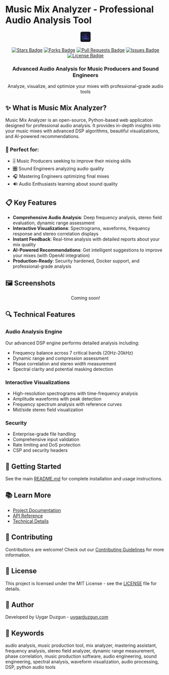 # Music Mix Analyzer - Professional Audio Analysis Tool

<div align="center">
  <img src="/app/static/img/favicon-32x32.png" alt="Music Mix Analyzer" />
  <p>
    <a href="https://github.com/owgit/music-mix-analyzer/stargazers"><img src="https://img.shields.io/github/stars/owgit/music-mix-analyzer?style=flat-square" alt="Stars Badge"/></a>
    <a href="https://github.com/owgit/music-mix-analyzer/network/members"><img src="https://img.shields.io/github/forks/owgit/music-mix-analyzer?style=flat-square" alt="Forks Badge"/></a>
    <a href="https://github.com/owgit/music-mix-analyzer/pulls"><img src="https://img.shields.io/github/issues-pr/owgit/music-mix-analyzer?style=flat-square" alt="Pull Requests Badge"/></a>
    <a href="https://github.com/owgit/music-mix-analyzer/issues"><img src="https://img.shields.io/github/issues/owgit/music-mix-analyzer?style=flat-square" alt="Issues Badge"/></a>
    <a href="https://github.com/owgit/music-mix-analyzer/blob/master/LICENSE"><img src="https://img.shields.io/github/license/owgit/music-mix-analyzer?style=flat-square" alt="License Badge"/></a>
  </p>
  
  <h3>Advanced Audio Analysis for Music Producers and Sound Engineers</h3>
  
  <p>Analyze, visualize, and optimize your mixes with professional-grade audio tools</p>
</div>

## ✨ What is Music Mix Analyzer?

Music Mix Analyzer is an open-source, Python-based web application designed for professional audio analysis. It provides in-depth insights into your music mixes with advanced DSP algorithms, beautiful visualizations, and AI-powered recommendations.

### 🎯 Perfect for:

- 🎚️ Music Producers seeking to improve their mixing skills
- 🎛️ Sound Engineers analyzing audio quality
- 🎧 Mastering Engineers optimizing final mixes
- 🔊 Audio Enthusiasts learning about sound quality

## 📋 Key Features

- **Comprehensive Audio Analysis**: Deep frequency analysis, stereo field evaluation, dynamic range assessment
- **Interactive Visualizations**: Spectrograms, waveforms, frequency response and stereo correlation displays
- **Instant Feedback**: Real-time analysis with detailed reports about your mix quality
- **AI-Powered Recommendations**: Get intelligent suggestions to improve your mixes (with OpenAI integration)
- **Production-Ready**: Security hardened, Docker support, and professional-grade analysis

## 🖼️ Screenshots

<div align="center">
  <p>Coming soon!</p>
</div>

## 🔍 Technical Features

### Audio Analysis Engine

Our advanced DSP engine performs detailed analysis including:

- Frequency balance across 7 critical bands (20Hz-20kHz)
- Dynamic range and compression assessment
- Phase correlation and stereo width measurement
- Spectral clarity and potential masking detection

### Interactive Visualizations

- High-resolution spectrograms with time-frequency analysis
- Amplitude waveforms with peak detection
- Frequency spectrum analysis with reference curves
- Mid/side stereo field visualization

### Security

- Enterprise-grade file handling
- Comprehensive input validation
- Rate limiting and DoS protection
- CSP and security headers

## 🚀 Getting Started

See the main [README.md](../README.md) for complete installation and usage instructions.

## 📚 Learn More

- [Project Documentation](../README.md)
- [API Reference](../README.md#🔌-api-endpoints)
- [Technical Details](../README.md#📊-technical-details)

## 🙌 Contributing

Contributions are welcome! Check out our [Contributing Guidelines](../CONTRIBUTING.md) for more information.

## 📄 License

This project is licensed under the MIT License - see the [LICENSE](../LICENSE) file for details.

## 👤 Author

Developed by Uygar Duzgun - [uygarduzgun.com](https://uygarduzgun.com)

## 🔑 Keywords

audio analysis, music production tool, mix analyzer, mastering assistant, frequency analysis, stereo field analyzer, dynamic range measurement, phase correlation, music production software, audio engineering, sound engineering, spectral analysis, waveform visualization, audio processing, DSP, python audio tools 
